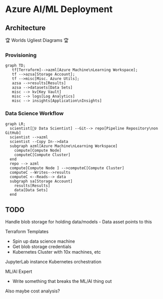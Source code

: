 # Azure AI/ML Deployment

## Architecture

🏆 Worlds Ugliest Diagrams 🏆

### Provisioning
```mermaid
graph TD;
   tf[Terraform]-->azml[Azure Machine\nLearning Workspace];
   tf -->azsa[Storage Account];
   tf -->misc[Misc. Azure Utils];
   azsa -->results[Results]
   azsa -->datasets[Data Sets]
   misc --> kv[Key Vault]
   misc --> logs[Log Analytics]
   misc --> insights[Application\nInsights]

```

### Data Science Workflow

```mermaid
graph LR;
  scientist[🙋‍♀️ Data Scientist] --Git--> repo[Pipeline Repository\non GitHub]
  scientist -->azml
  scientist --Copy In-->data
  subgraph azml[Azure Machine\nLearning Workspace]
    compute[Compute Node]
    computeC[Compute Cluster]
  end
  repo --> azml
  compute[Compute Node ] -->computeC[Compute Cluster]
  computeC --Writes-->results
  computeC <--Reads--> data
  subgraph sa[Storage Account]
    results[Results]
    data[Data Sets]
  end
```

## TODO

Handle blob storage for holding data/models - Data asset points to this

Terraform Templates
- Spin up data science machine
- Get blob storage credentials
- Kubernetes Cluster with 10x machines, etc

JupyterLab instance Kubernetes orchestration

ML/AI Expert
- Write something that breaks the ML/AI thing out

Also maybe cost analysis?
